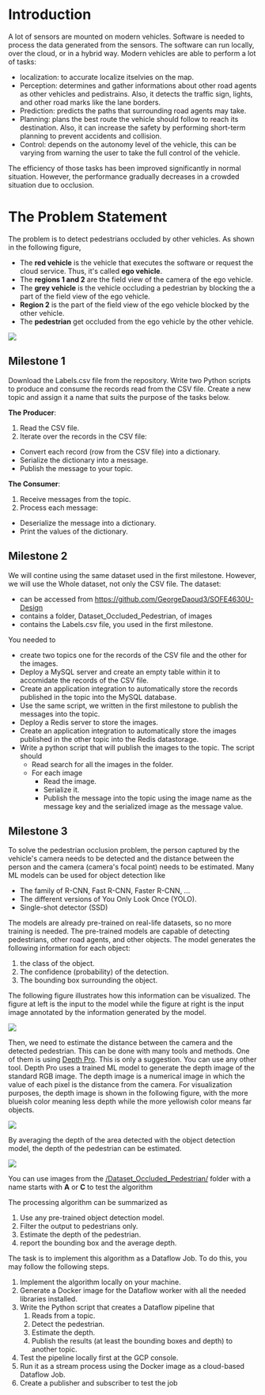 # Introduction
A lot of sensors are mounted on modern vehicles. Software is needed to process the data generated from the sensors. The software can run locally, over the cloud, or in a hybrid way. Modern vehicles are able to perform a lot of tasks:
* localization: to accurate localize itselvies on the map.
* Perception: determines and gather informations about other road agents as other vehicles and pedistrains. Also, it detects the traffic sign, lights, and other road marks like the lane borders.
* Prediction: predicts the paths that surrounding road agents may take.
* Planning: plans the best route the vehicle should follow to reach its destination. Also, it can increase the safety by performing short-term planning to prevent accidents and collision.
* Control: depends on the autonomy level of the vehicle, this can be varying from warning the user to take the full control of the vehicle.

The efficiency of those tasks has been improved significantly in normal situation. However, the performance gradually decreases in a crowded situation due to occlusion.

# The Problem Statement
The problem is to detect pedestrians occluded by other vehicles. As shown in the following figure,
  * The **red vehicle** is the vehicle that executes the software or request the cloud service. Thus, it's called **ego vehicle**.
  * The **regions 1 and 2** are the field view of the camera of the ego vehicle.
  * The **grey vehicle** is the vehicle occluding a pedestrian by blocking the a part of the field view of the ego vehicle.
  * **Region 2** is the part of the field view of the ego vehicle blocked by the other vehicle.
  * The **pedestrian** get occluded from the ego vehicle by the other vehicle.

![](/images/problem.jpg)

## Milestone 1

Download the Labels.csv file from the repository. Write two Python scripts to produce and consume the records read from the CSV file. Create a new topic and assign it a name that suits the purpose of the tasks below.

**The Producer**:
1. Read the CSV file.
2. Iterate over the records in the CSV file:
  * Convert each record (row from the CSV file) into a dictionary.
  * Serialize the dictionary into a message.
  * Publish the message to your topic.

**The Consumer**:
1. Receive messages from the topic.
2. Process each message:
  * Deserialize the message into a dictionary.
  * Print the values of the dictionary.

## Milestone 2
We will contine using the same dataset used in the first milestone. However, we will use the Whole dataset, not only the CSV file. The dataset:

* can be accessed from https://github.com/GeorgeDaoud3/SOFE4630U-Design
* contains a folder, Dataset_Occluded_Pedestrian, of images
* contains the Labels.csv file, you used in the first milestone.

You needed to

* create two topics one for the records of the CSV file and the other for the images.
* Deploy a MySQL server and create an empty table within it to accomidate the records of the CSV file.
* Create an application integration to automatically store the records published in the topic into the MySQL database.
* Use the same script, we written in the first milestone to publish the messages into the topic.
* Deploy a Redis server to store the images.
* Create an application integration to automatically store the images published in the other topic into the Redis datastorage.
* Write a python script that will publish the images to the topic. The script should
  * Read search for all the images in the folder.
  * For each image
    * Read the image.
    * Serialize it.
    * Publish the message into the topic using the image name as the message key and the serialized image as the message value.

## Milestone 3
To solve the pedestrian occlusion problem, the person captured by the vehicle's camera needs to be detected and the distance between the person and the camera (camera's focal point) needs to be estimated. Many ML models can be used for object detection like

* The family of R-CNN, Fast R-CNN, Faster R-CNN, ...
* The different versions of You Only Look Once (YOLO).
* Single-shot detector (SSD)

The models are already pre-trained on real-life datasets, so no more training is needed. The pre-trained models are capable of detecting pedestrians, other road agents, and other objects. The model generates the following information for each object:

1. the class of the object.
2. The confidence (probability) of the detection.
3. The bounding box surrounding the object.
   
The following figure illustrates how this information can be visualized. The figure at left is the input to the model while the figure at right is the input image annotated by the information generated by the model.

![](/images/yolo.jpg)

Then, we need to estimate the distance between the camera and the detected pedestrian. This can be done with many tools and methods. One of them is using <a href='https://github.com/apple/ml-depth-pro'>Depth Pro</a>. This is only a suggestion. You can use any other tool. Depth Pro uses a trained ML model to generate the depth image of the standard RGB image. The depth image is a numerical image in which the value of each pixel is the distance from the camera. For visualization purposes, the depth image is shown in the following figure, with the more blueish color meaning less depth while the more yellowish color means far objects.

![](/images/depth.jpg)

By averaging the depth of the area detected with the object detection model, the depth of the pedestrian can be estimated.

![](/images/ped_depth.jpg)

You can use images from the [/Dataset_Occluded_Pedestrian/](Dataset_Occluded_Pedestrian) folder with a name starts with **A** or **C** to test the algorithm

The processing algorithm can be summarized as 
1. Use any pre-trained object detection model.
2. Filter the output to pedestrians only.
3. Estimate the depth of the pedestrian.
4. report the bounding box and the average depth.

The task is to implement this algorithm as a Dataflow Job. To do this, you may follow the following steps.
1. Implement the algorithm locally on your machine.
2. Generate a Docker image for the Dataflow worker with all the needed libraries installed.
3. Write the Python script that creates a Dataflow pipeline that
    1. Reads from a topic.
    2. Detect the pedestrian.
    3. Estimate the depth.
    4. Publish the results (at least the bounding boxes and depth) to another topic.
4. Test the pipeline locally first at the GCP console.
5. Run it as a stream process using the Docker image as a cloud-based Dataflow Job.
6. Create a publisher and subscriber to test the job
 
